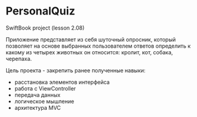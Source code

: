 # PersonalQuiz
SwiftBook project (lesson 2.08)

Приложение представляет из себя шуточный опросник, который позволяет на основе выбранных пользователем ответов определить к какому из четырех животных он относится: кролит, кот, собака, черепаха.

Цель проекта - закрепить ранее полученные навыки:
- расстановка элементов интерфейса
- работа с ViewController
- передача данных
- логическое мышление
- архитектура MVC
